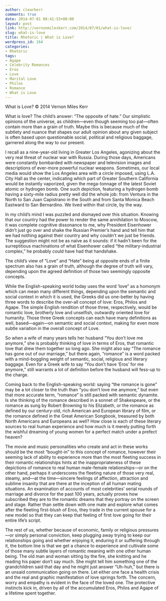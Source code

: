 ```yaml
---
author: clearkerr
comments: true
date: 2014-07-01 08:41:53+00:00
layout: post
link: http://vernonmileskerr.com/2014/07/01/what-is-love/
slug: what-is-love
title: Rhetoric | What is Love?
wordpress_id: 164
categories:
- Rhetoric
tags:
- Agape
- Celebrity Romances
- Eros
- Love
- Marital Love
- Philos
- Romance
- What is Love
---
```


What is Love?
© 2014 Vernon Miles Kerr

What is love? The child’s answer: “The opposite of hate.” Our simplistic opinions of the universe, as children—even though seeming too pat—often contain more than a grain of truth. Maybe this is because much of the subtlety and nuance that shapes our adult opinion about any given subject is often based upon questionable social, political and religious baggage, garnered along the way to our present.

I recall as a nine-year-old living in Greater Los Angeles, agonizing about the very real threat of nuclear war with Russia. During those days, Americans were constantly bombarded with newspaper and television images and descriptions of ever-more powerful nuclear weapons. Sometimes, our local media would show the Los Angeles area with a circle imposed, using L.A. City Hall as the center, indicating which part of Greater Southern California would be instantly vaporized, given the mega-tonnage of the latest Soviet atomic or hydrogen bomb. One such depiction, featuring a hydrogen bomb having a sixty-mile radius pretty well did the whole job: from Ventura in the North to San Juan Capistrano in the South and from Santa Monica Beach Eastward to San Bernardino. We lived within that circle, by the way.

In my child’s mind I was puzzled and dismayed over this situation. Knowing that our country had the power to render the same annihilation to Moscow, it was complete cognitive dissonance to me, why President Eisenhower didn’t just go over and shake the Russian Premier’s hand and tell him that we had nothing against their country and why couldn’t we just be friends. The suggestion might not be as naïve as it sounds: if it hadn’t been for the surreptitious machinations of what Eisenhower called “the military-industrial complex,” he probably could have had that handshake.

The child’s view of “Love” and “Hate” being at opposite ends of a finite spectrum also has a grain of truth, although the degree of truth will vary, depending upon the agreed definition of those two seemingly opposite concepts.

While the English-speaking world today uses the word ‘love” as a homonym which can mean many different things, depending upon the semantic and social context in which it is used, the Greeks did us one-better by having three words to describe the over-all concept of love: Eros, Philos and Agape. The simple English rendition of those three, respectively, would be romantic love, brotherly love and unselfish, outwardly oriented love for humanity. Those three Greek concepts can each have many definitions as well, based—again—on semantic and social context, making for even more subtle variation in the overall concept of Love.

So when a wife of many years tells her husband “You don’t love me anymore,” she is probably thinking of love in terms of Eros, that romantic love that drew them together so long ago. She might also say “The romance has gone out of our marriage,” but there again, “romance” is a word packed with a mind-boggling weight of semantic, social, religious and literary baggage. Even for a Greek wife to say “You don’t have ‘Eros’ for me anymore,” still warrants a lot of definition before the husband will fess-up to the charge.

Coming back to the English-speaking world: saying “the romance is gone” may be a lot closer to the truth than “you don’t love me anymore,” but even that more accurate term, “romance” is still packed with semantic dynamite. Is she thinking of the romance described in a sonnet of Shakespeare, or the romance as sung by Robert Browning to his Elizabeth, or the romance as defined by our century-old, rich American and European library of film, or the romance defined in the Great American Songbook, treasured by both North Americans and Europeans as well? How close is each of these literary sources to real human experience and how much is it merely putting forth the wishful dreaming of young women for a perfect match under a prefect heaven?

The movie and music personalities who create and act in these works should be the most “bought-in” to this concept of romance, however their seeming lack of ability to experience more than the most fleeting success in their romantic relationships hints at the inappropriateness of these depictions of romance to real human male-female relationships—or on the other hand, perhaps it underscores the fleeting nature of those very real, steamy, and—at the time—sincere feelings of affection, attraction and sublime insanity that are there at the inception of all human mating situations.
An examination of accounts of most celebrities’ serial rounds of marriage and divorce for the past 100 years, actually proves how subscribed they are to the romantic dreams that they portray on the screen and stage. Rather than settle down with one mate and explore what comes after the fleeting first-blush of Eros, they trade in the current spouse for a new model so that they can keep that feeling of first love going for their entire life’s script.

The rest of us, whether because of economic, family or religious pressures—or simply personal conviction, keep plugging away trying to keep our relationships going and whether enjoying it, enduring it or suffering through it, the bottom line is that we get a chance to experience and cultivate some of those many subtle layers of romantic meaning with one other human being. The old man and woman sitting by the fire, she knitting and he reading his paper don’t say much. She might tell him something one of the grandchildren said that day and he might just answer “Uh-huh,” but there is an unsaid communication going on there. Let either one face a health crisis and the real and graphic manifestation of love springs forth. The concern, worry and empathy is evident in the face of the loved one. The protective instincts kick in, driven by all of the accumulated Eros, Philos and Agape of a lifetime spent together.
